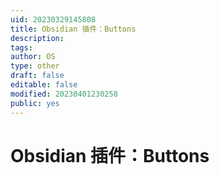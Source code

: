 ```yaml
---
uid: 20230329145808
title: Obsidian 插件：Buttons
description: 
tags: 
author: OS
type: other
draft: false
editable: false
modified: 20230401230258
public: yes
---
```


# Obsidian 插件：Buttons